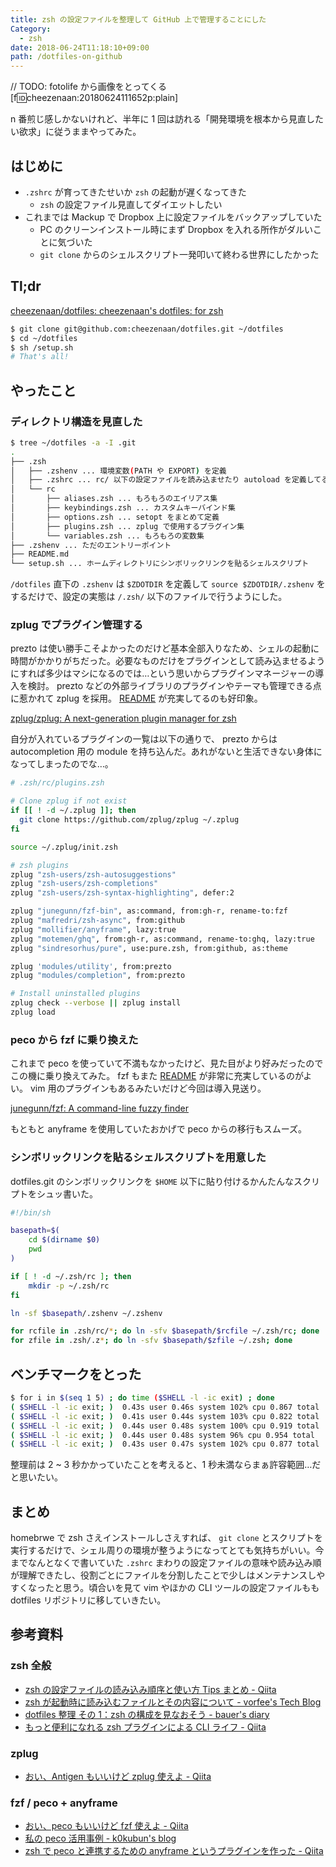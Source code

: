 ```yaml
---
title: zsh の設定ファイルを整理して GitHub 上で管理することにした
Category:
  - zsh
date: 2018-06-24T11:18:10+09:00
path: /dotfiles-on-github
---
```


// TODO: fotolife から画像をとってくる
[f:id:cheezenaan:20180624111652p:plain]

n 番煎じ感しかないけれど、半年に 1 回は訪れる「開発環境を根本から見直したい欲求」に従うままやってみた。

## はじめに

- `.zshrc` が育ってきたせいか `zsh` の起動が遅くなってきた
  - `zsh` の設定ファイル見直してダイエットしたい
- これまでは Mackup で Dropbox 上に設定ファイルをバックアップしていた
  - PC のクリーンインストール時にまず Dropbox を入れる所作がダルいことに気づいた
  - `git clone` からのシェルスクリプト一発叩いて終わる世界にしたかった

## Tl;dr

[cheezenaan/dotfiles: cheezenaan's dotfiles: for zsh](https://github.com/cheezenaan/dotfiles)

```sh
$ git clone git@github.com:cheezenaan/dotfiles.git ~/dotfiles
$ cd ~/dotfiles
$ sh /setup.sh
# That's all!
```

## やったこと

### ディレクトリ構造を見直した

```sh
$ tree ~/dotfiles -a -I .git
.
├── .zsh
│   ├── .zshenv ... 環境変数(PATH や EXPORT) を定義
│   ├── .zshrc ... rc/ 以下の設定ファイルを読み込ませたり autoload を定義してる
│   └── rc
│       ├── aliases.zsh ... もろもろのエイリアス集
│       ├── keybindings.zsh ... カスタムキーバインド集
│       ├── options.zsh ... setopt をまとめて定義
│       ├── plugins.zsh ... zplug で使用するプラグイン集
│       └── variables.zsh ... もろもろの変数集
├── .zshenv ... ただのエントリーポイント
├── README.md
└── setup.sh ... ホームディレクトリにシンボリックリンクを貼るシェルスクリプト
```

`/dotfiles` 直下の `.zshenv` は `$ZDOTDIR` を定義して `source $ZDOTDIR/.zshenv` をするだけで、設定の実態は `/.zsh/` 以下のファイルで行うようにした。

### zplug でプラグイン管理する

prezto は使い勝手こそよかったのだけど基本全部入りなため、シェルの起動に時間がかかりがちだった。必要なものだけをプラグインとして読み込ませるようにすれば多少はマシになるのでは…という思いからプラグインマネージャーの導入を検討。 prezto などの外部ライブラリのプラグインやテーマも管理できる点に惹かれて zplug を採用。 [README](https://github.com/zplug/zplug/blob/master/doc/guide/ja/README.md) が充実してるのも好印象。

[zplug/zplug: A next-generation plugin manager for zsh](https://github.com/zplug/zplug)

自分が入れているプラグインの一覧は以下の通りで、 prezto からは autocompletion 用の module を持ち込んだ。あれがないと生活できない身体になってしまったのでな…。

```sh
# .zsh/rc/plugins.zsh

# Clone zplug if not exist
if [[ ! -d ~/.zplug ]]; then
  git clone https://github.com/zplug/zplug ~/.zplug
fi

source ~/.zplug/init.zsh

# zsh plugins
zplug "zsh-users/zsh-autosuggestions"
zplug "zsh-users/zsh-completions"
zplug "zsh-users/zsh-syntax-highlighting", defer:2

zplug "junegunn/fzf-bin", as:command, from:gh-r, rename-to:fzf
zplug "mafredri/zsh-async", from:github
zplug "mollifier/anyframe", lazy:true
zplug "motemen/ghq", from:gh-r, as:command, rename-to:ghq, lazy:true
zplug "sindresorhus/pure", use:pure.zsh, from:github, as:theme

zplug 'modules/utility', from:prezto
zplug "modules/completion", from:prezto

# Install uninstalled plugins
zplug check --verbose || zplug install
zplug load
```

### peco から fzf に乗り換えた

これまで peco を使っていて不満もなかったけど、見た目がより好みだったのでこの機に乗り換えてみた。 fzf もまた [README](https://github.com/junegunn/fzf/blob/master/README.md) が非常に充実しているのがよい。 vim 用のプラグインもあるみたいだけど今回は導入見送り。

[junegunn/fzf: A command-line fuzzy finder](https://github.com/junegunn/fzf)

もともと anyframe を使用していたおかげで peco からの移行もスムーズ。

### シンボリックリンクを貼るシェルスクリプトを用意した

dotfiles.git のシンボリックリンクを `$HOME` 以下に貼り付けるかんたんなスクリプトをシュッ書いた。

```sh
#!/bin/sh

basepath=$(
	cd $(dirname $0)
	pwd
)

if [ ! -d ~/.zsh/rc ]; then
	mkdir -p ~/.zsh/rc
fi

ln -sf $basepath/.zshenv ~/.zshenv

for rcfile in .zsh/rc/*; do ln -sfv $basepath/$rcfile ~/.zsh/rc; done
for zfile in .zsh/.z*; do ln -sfv $basepath/$zfile ~/.zsh; done
```

## ベンチマークをとった

```sh
$ for i in $(seq 1 5) ; do time ($SHELL -l -ic exit) ; done
( $SHELL -l -ic exit; )  0.43s user 0.46s system 102% cpu 0.867 total
( $SHELL -l -ic exit; )  0.41s user 0.44s system 103% cpu 0.822 total
( $SHELL -l -ic exit; )  0.44s user 0.48s system 100% cpu 0.919 total
( $SHELL -l -ic exit; )  0.44s user 0.48s system 96% cpu 0.954 total
( $SHELL -l -ic exit; )  0.43s user 0.47s system 102% cpu 0.877 total
```

整理前は 2 ~ 3 秒かかっていたことを考えると、1 秒未満ならまぁ許容範囲…だと思いたい。

## まとめ

homebrwe で zsh さえインストールしさえすれば、 `git clone` とスクリプトを実行するだけで、シェル周りの環境が整うようになってとても気持ちがいい。今までなんとなくで書いていた `.zshrc` まわりの設定ファイルの意味や読み込み順が理解できたし、役割ごとにファイルを分割したことで少しはメンテナンスしやすくなったと思う。頃合いを見て vim やほかの CLI ツールの設定ファイルもも dotfiles リポジトリに移していきたい。

## 参考資料

### zsh 全般

- [zsh の設定ファイルの読み込み順序と使い方 Tips まとめ - Qiita](https://qiita.com/muran001/items/7b104d33f5ea3f75353f)
- [zsh が起動時に読み込むファイルとその内容について - vorfee's Tech Blog](http://vorfee.hatenablog.jp/entry/2015/03/05/211447)
- [dotfiles 整理 その 1：zsh の構成を見なおそう - bauer's diary](http://kitakitabauer.hatenablog.com/entry/2016/09/13/173456)
- [もっと便利になれる zsh プラグインによる CLI ライフ - Qiita](https://qiita.com/b4b4r07/items/f37aadef0b3f740e8c14)

### zplug

- [おい、Antigen もいいけど zplug 使えよ - Qiita](https://qiita.com/b4b4r07/items/cd326cd31e01955b788b#%E7%89%B9%E5%BE%B4)

### fzf / peco + anyframe

- [おい、peco もいいけど fzf 使えよ - Qiita](https://qiita.com/b4b4r07/items/9e1bbffb1be70b6ce033)
- [私の peco 活用事例 - k0kubun's blog](https://k0kubun.hatenablog.com/entry/2014/07/06/033336)
- [zsh で peco と連携するための anyframe というプラグインを作った - Qiita](https://qiita.com/mollifier/items/81b18c012d7841ab33c3)
